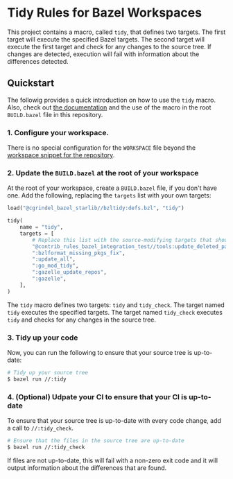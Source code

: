 # Tidy Rules for Bazel Workspaces

This project contains a macro, called `tidy`, that defines two targets. The first target will
execute the specified Bazel targets. The second target will execute the first target and check for
any changes to the source tree. If changes are detected, execution will fail with information about
the differences detected.

## Quickstart

The followig provides a quick introduction on how to use the `tidy` macro. Also, check
out [the documentation](/doc/bzltidy/) and the use of the macro in the root `BUILD.bazel`
file in this repository.

### 1. Configure your workspace.

There is no special configuration for the `WORKSPACE` file beyond the [workspace snippet for the
repository](/README.md#workspace-configuration).

### 2. Update the `BUILD.bazel` at the root of your workspace

At the root of your workspace, create a `BUILD.bazel` file, if you don't have one. Add the
following, replacing the `targets` list with your own targets:

```python
load("@cgrindel_bazel_starlib//bzltidy:defs.bzl", "tidy")

tidy(
    name = "tidy",
    targets = [
        # Replace this list with the source-modifying targets that should be executed.
        "@contrib_rules_bazel_integration_test//tools:update_deleted_packages",
        ":bzlformat_missing_pkgs_fix",
        ":update_all",
        ":go_mod_tidy",
        ":gazelle_update_repos",
        ":gazelle",
    ],
)
```

The `tidy` macro defines two targets: `tidy` and `tidy_check`. The target named `tidy` executes the
specified targets. The target named `tidy_check` executes `tidy` and checks for any changes in the
source tree.

### 3. Tidy up your code

Now, you can run the following to ensure that your source tree is up-to-date:

```sh
# Tidy up your source tree
$ bazel run //:tidy
```

### 4. (Optional) Udpate your CI to ensure that your CI is up-to-date

To ensure that your source tree is up-to-date with every code change, add a call to `//:tidy_check`.

```sh
# Ensure that the files in the source tree are up-to-date
$ bazel run //:tidy_check
```

If files are not up-to-date, this will fail with a non-zero exit code and it will output information
about the differences that are found.
